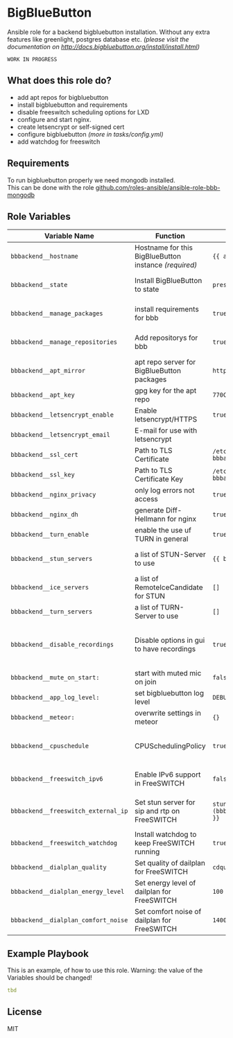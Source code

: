 # BigBlueButton
Ansible role for a backend bigbluebutton installation. Without any extra features like greenlight, postgres database etc.
*(please visit the documentation on http://docs.bigbluebutton.org/install/install.html)*

```
WORK IN PROGRESS
```

## What does this role do?

+ add apt repos for bigbluebutton
+ install bigbluebutton and requirements
+ disable freeswitch scheduling options for LXD
+ configure and start nginx.
+ create letsencrypt or self-signed cert
+ configure bigbluebutton *(more in tasks/config.yml)*
+ add watchdog for freeswitch


## Requirements

To run bigbluebutton properly we need mongodb installed.<br/>
This can be done with the role [github.com/roles-ansible/ansible-role-bbb-mongodb](https://github.com/roles-ansible/ansible-role-bbb-mongodb.git)

## Role Variables

| Variable Name | Function | Default value | Comment |
| ------------- | -------- | ------------- | ------- |
| `bbbackend__hostname` | Hostname for this BigBlueButton instance _(required)_ | `{{ ansible_fqdn }}` |
| `bbbackend__state` | Install BigBlueButton to state | `present` | for updating BigBlueButton with this role use `latest` |
| `bbbackend__manage_packages` | install requirements for bbb | `true` | if you manage required packages yourself, disable it. |
| `bbbackend__manage_repositories` | Add repositorys for bbb | `true` | if you add the repositorys for bbb by yourself, disable it. |
| `bbbackend__apt_mirror` | apt repo server for BigBlueButton packages | `https://ubuntu.bigbluebutton.org` | other value would be e.g. `https://packages-eu.bigbluebutton.org` |
| `bbbackend__apt_key` | gpg key for the apt repo | `770C4267C5E63474D171B60937B5DD5EFAB46452` |
| `bbbackend__letsencrypt_enable` | Enable letsencrypt/HTTPS | `true` |
| `bbbackend__letsencrypt_email` | E-mail for use with letsencrypt | | *optional but recomended* |
| `bbbackend__ssl_cert` | Path to TLS Certificate | `/etc/letsencrypt/live/{{ bbbackend__hostname }}/fullchain.pem` |
| `bbbackend__ssl_key` | Path to TLS Certificate Key | `/etc/letsencrypt/live/{{ bbbackend__hostname }}/privkey.pem` |
| `bbbackend__nginx_privacy` | only log errors not access | `true` |
| `bbbackend__nginx_dh` | generate Diff-Hellmann for nginx | `true` | *same place like bbb-install.sh* |
| `bbbackend__turn_enable` | enable the use uf TURN in general | `true` |
| `bbbackend__stun_servers` | a list of STUN-Server to use | `{{ bbbackend__hostname }}` | an array with key `server` - take a look in defaults/main.yml
| `bbbackend__ice_servers` | a list of RemoteIceCandidate for STUN | `[]` | in array with key `server`
| `bbbackend__turn_servers` | a list of TURN-Server to use | `[]` | take a look in defaults/main.yml
| `bbbackend__disable_recordings` | Disable options in gui to have recordings | `true` | [Recordings are running constantly in background](https://github.com/bigbluebutton/bigbluebutton/issues/9202) which is relevant as privacy relevant user data is stored
| `bbbackend__mute_on_start:` | start with muted mic on join | `false` |
| `bbbackend__app_log_level:` | set bigbluebutton log level | `DEBUG` |
| `bbbackend__meteor:` | overwrite settings in meteor | `{}` |
| `bbbackend__cpuschedule` | CPUSchedulingPolicy | `true` | Disable to fix [FreeSWITCH SETSCHEDULER error][bbb_cpuschedule] |
| `bbbackend__freeswitch_ipv6` | Enable IPv6 support in FreeSWITCH | `false` | Disable to fix [FreeSWITCH IPv6 error][bbb_freeswitch_ipv6] |
| `bbbackend__freeswitch_external_ip` | Set stun server for sip and rtp on FreeSWITCH | <code>stun:{{ (bbbackend__stun_servers\|first).server }}</code> | WARNING: the value of the default freeswitch installation is `stun:stun.freeswitch.org` |
| `bbbackend__freeswitch_watchdog` | Install watchdog to keep FreeSWITCH running | `true` |
| `bbbackend__dialplan_quality` | Set quality of dailplan for FreeSWITCH | `cdquality` |
| `bbbackend__dialplan_energy_level` | Set energy level of dailplan for FreeSWITCH | `100` | only for selected profile `bbb_dialplan_quality`
| `bbbackend__dialplan_comfort_noise` | Set comfort noise of dailplan for FreeSWITCH | `1400` | only for selected profile `bbb_dialplan_quality`


## Example Playbook
This is an example, of how to use this role. Warning: the value of the Variables should be changed!
```yaml
tbd
```

## License
MIT
